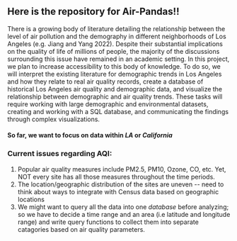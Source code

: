 ## Here is the repository for Air-Pandas!!

There is a growing body of literature detailing the relationship between the level of air pollution and the demography in different neighborhoods of Los Angeles (e.g. Jiang and Yang 2022). Despite their substantial implications on the quality of life of millions of people, the majority of the discussions surrounding this issue have remained in an academic setting. In this project, we plan to increase accessibility to this body of knowledge. To do so, we will interpret the existing literature for demographic trends in Los Angeles and how they relate to real air quality records, create a database of historical Los Angeles air quality and demographic data, and visualize the relationship between demographic and air quality trends. These tasks will require working with large demographic and environmental datasets, creating and working with a SQL database, and communicating the findings through complex visualizations.


#### So far, we want to focus on data within *LA* or *California*


### Current issues regarding AQI:
1. Popular air quality measures include PM2.5, PM10, Ozone, CO, etc. Yet, NOT every site has all those measures throughout the time periods.
2. The location/geographic distribution of the sites are uneven -- need to think about ways to integrate with Census data based on geographic locations
3. We might want to query all the data into one *database* before analyzing; so we have to decide a time range and an area (i.e latitude and longitude range) and write query functions to collect them into separate catagories based on air quality parameters.